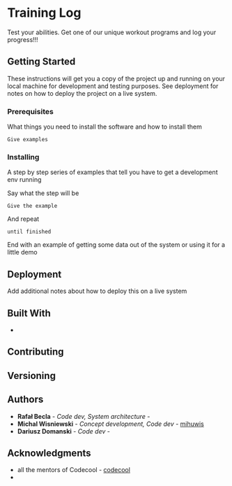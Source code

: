 # Training Log

Test your abilities. Get one of our unique workout programs and log your progress!!!

## Getting Started

These instructions will get you a copy of the project up and running on your local machine for development and testing purposes. See deployment for notes on how to deploy the project on a live system.

### Prerequisites

What things you need to install the software and how to install them

```
Give examples
```

### Installing

A step by step series of examples that tell you have to get a development env running

Say what the step will be

```
Give the example
```

And repeat

```
until finished
```

End with an example of getting some data out of the system or using it for a little demo


## Deployment

Add additional notes about how to deploy this on a live system

## Built With

* 

## Contributing


## Versioning


## Authors
* **Rafał Becla** - *Code dev, System architecture* - 
* **Michal Wisniewski** - *Concept development, Code dev* - [mihuwis](https://github.com/mihuwis)
* **Dariusz Domanski** - *Code dev* - 

## Acknowledgments

* all the mentors of Codecool - [codecool](https://codecool.pl/?gclid=CjwKCAjw_47YBRBxEiwAYuKdw5QfaAtMXb6cJ8797CknglulW_YCtPZFojwZF1szWyBIPaai0eeQBxoClMEQAvD_BwE)
* 